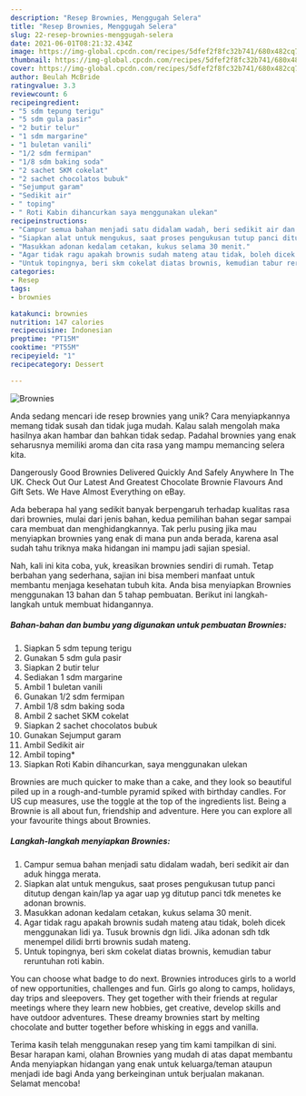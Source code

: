 ```yaml
---
description: "Resep Brownies, Menggugah Selera"
title: "Resep Brownies, Menggugah Selera"
slug: 22-resep-brownies-menggugah-selera
date: 2021-06-01T08:21:32.434Z
image: https://img-global.cpcdn.com/recipes/5dfef2f8fc32b741/680x482cq70/brownies-foto-resep-utama.jpg
thumbnail: https://img-global.cpcdn.com/recipes/5dfef2f8fc32b741/680x482cq70/brownies-foto-resep-utama.jpg
cover: https://img-global.cpcdn.com/recipes/5dfef2f8fc32b741/680x482cq70/brownies-foto-resep-utama.jpg
author: Beulah McBride
ratingvalue: 3.3
reviewcount: 6
recipeingredient:
- "5 sdm tepung terigu"
- "5 sdm gula pasir"
- "2 butir telur"
- "1 sdm margarine"
- "1 buletan vanili"
- "1/2 sdm fermipan"
- "1/8 sdm baking soda"
- "2 sachet SKM cokelat"
- "2 sachet chocolatos bubuk"
- "Sejumput garam"
- "Sedikit air"
- " toping"
- " Roti Kabin dihancurkan saya menggunakan ulekan"
recipeinstructions:
- "Campur semua bahan menjadi satu didalam wadah, beri sedikit air dan aduk hingga merata."
- "Siapkan alat untuk mengukus, saat proses pengukusan tutup panci ditutup dengan kain/lap ya agar uap yg ditutup panci tdk menetes ke adonan brownis."
- "Masukkan adonan kedalam cetakan, kukus selama 30 menit."
- "Agar tidak ragu apakah brownis sudah mateng atau tidak, boleh dicek menggunakan lidi ya. Tusuk brownis dgn lidi. Jika adonan sdh tdk menempel dilidi brrti brownis sudah mateng."
- "Untuk topingnya, beri skm cokelat diatas brownis, kemudian tabur reruntuhan roti kabin."
categories:
- Resep
tags:
- brownies

katakunci: brownies 
nutrition: 147 calories
recipecuisine: Indonesian
preptime: "PT15M"
cooktime: "PT55M"
recipeyield: "1"
recipecategory: Dessert

---
```



![Brownies](https://img-global.cpcdn.com/recipes/5dfef2f8fc32b741/680x482cq70/brownies-foto-resep-utama.jpg)

Anda sedang mencari ide resep brownies yang unik? Cara menyiapkannya memang tidak susah dan tidak juga mudah. Kalau salah mengolah maka hasilnya akan hambar dan bahkan tidak sedap. Padahal brownies yang enak seharusnya memiliki aroma dan cita rasa yang mampu memancing selera kita.

Dangerously Good Brownies Delivered Quickly And Safely Anywhere In The UK. Check Out Our Latest And Greatest Chocolate Brownie Flavours And Gift Sets. We Have Almost Everything on eBay.

Ada beberapa hal yang sedikit banyak berpengaruh terhadap kualitas rasa dari brownies, mulai dari jenis bahan, kedua pemilihan bahan segar sampai cara membuat dan menghidangkannya. Tak perlu pusing jika mau menyiapkan brownies yang enak di mana pun anda berada, karena asal sudah tahu triknya maka hidangan ini mampu jadi sajian spesial.


Nah, kali ini kita coba, yuk, kreasikan brownies sendiri di rumah. Tetap berbahan yang sederhana, sajian ini bisa memberi manfaat untuk membantu menjaga kesehatan tubuh kita. Anda bisa menyiapkan Brownies menggunakan 13 bahan dan 5 tahap pembuatan. Berikut ini langkah-langkah untuk membuat hidangannya.

<!--inarticleads1-->

##### Bahan-bahan dan bumbu yang digunakan untuk pembuatan Brownies:

1. Siapkan 5 sdm tepung terigu
1. Gunakan 5 sdm gula pasir
1. Siapkan 2 butir telur
1. Sediakan 1 sdm margarine
1. Ambil 1 buletan vanili
1. Gunakan 1/2 sdm fermipan
1. Ambil 1/8 sdm baking soda
1. Ambil 2 sachet SKM cokelat
1. Siapkan 2 sachet chocolatos bubuk
1. Gunakan Sejumput garam
1. Ambil Sedikit air
1. Ambil  toping*
1. Siapkan  Roti Kabin dihancurkan, saya menggunakan ulekan


Brownies are much quicker to make than a cake, and they look so beautiful piled up in a rough-and-tumble pyramid spiked with birthday candles. For US cup measures, use the toggle at the top of the ingredients list. Being a Brownie is all about fun, friendship and adventure. Here you can explore all your favourite things about Brownies. 

<!--inarticleads2-->

##### Langkah-langkah menyiapkan Brownies:

1. Campur semua bahan menjadi satu didalam wadah, beri sedikit air dan aduk hingga merata.
1. Siapkan alat untuk mengukus, saat proses pengukusan tutup panci ditutup dengan kain/lap ya agar uap yg ditutup panci tdk menetes ke adonan brownis.
1. Masukkan adonan kedalam cetakan, kukus selama 30 menit.
1. Agar tidak ragu apakah brownis sudah mateng atau tidak, boleh dicek menggunakan lidi ya. Tusuk brownis dgn lidi. Jika adonan sdh tdk menempel dilidi brrti brownis sudah mateng.
1. Untuk topingnya, beri skm cokelat diatas brownis, kemudian tabur reruntuhan roti kabin.


You can choose what badge to do next. Brownies introduces girls to a world of new opportunities, challenges and fun. Girls go along to camps, holidays, day trips and sleepovers. They get together with their friends at regular meetings where they learn new hobbies, get creative, develop skills and have outdoor adventures. These dreamy brownies start by melting chocolate and butter together before whisking in eggs and vanilla. 

Terima kasih telah menggunakan resep yang tim kami tampilkan di sini. Besar harapan kami, olahan Brownies yang mudah di atas dapat membantu Anda menyiapkan hidangan yang enak untuk keluarga/teman ataupun menjadi ide bagi Anda yang berkeinginan untuk berjualan makanan. Selamat mencoba!
